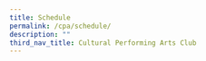 ```yaml
---
title: Schedule
permalink: /cpa/schedule/
description: ""
third_nav_title: Cultural Performing Arts Club
---
```

